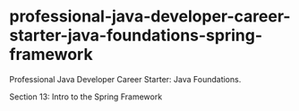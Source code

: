 # professional-java-developer-career-starter-java-foundations-spring-framework
Professional Java Developer Career Starter: Java Foundations. 

Section 13: Intro to the Spring Framework
